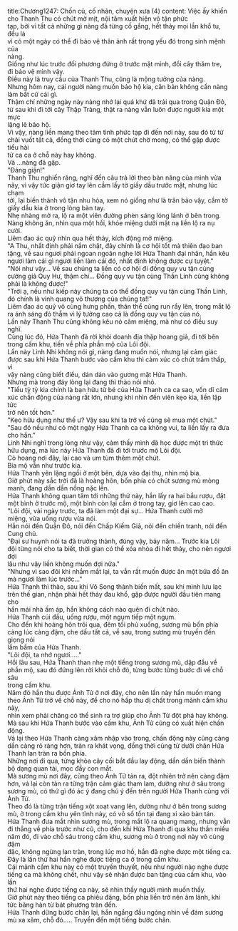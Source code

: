 title:Chương1247: Chốn cũ, cố nhân, chuyện xưa (4)
content:
Việc ấy khiến cho Thanh Thu có chút mờ mịt, nội tâm xuất hiện vô tận phức<br>tạp, bởi vì tất cả những gì nàng đã từng cố gắng, hết thảy mọi lần khổ tu, đều là<br>vì có một ngày có thể đi bảo vệ thân ảnh rất trọng yếu đó trong sinh mệnh của<br>nàng.<br>Giống như lúc trước đối phương đứng ở trước mặt mình, đổi cây thăm tre,<br>đi bảo vệ mình vậy.<br>Điều này là truy cầu của Thanh Thu, cũng là mộng tưởng của nàng.<br>Nhưng hôm nay, cái người nàng muốn bảo hộ kia, căn bản không cần nàng<br>làm bất cứ cái gì.<br>Thậm chí những ngày này nàng nhớ lại quá khứ đã trải qua trong Quận Đô,<br>từ sau khi đi tới cây Thập Tràng, thật ra nàng vẫn luôn được người kia một mực<br>lặng lẽ bảo hộ.<br>Vì vậy, nàng liền mang theo tâm tình phức tạp đi đến nơi này, sau đó từ từ<br>chải vuốt tất cả, đồng thời cũng có một chút chờ mong, có thể gặp được tiểu hài<br>tử ca ca ở chỗ này hay không.<br>Và …nàng đã gặp.<br>"Đáng giận!"<br>Thanh Thu nghiến răng, nghĩ đến câu trả lời theo bản năng của mình vừa<br>nãy, vì vậy tức giận giơ tay lên cầm lấy tờ giấy dầu trước mặt, nhưng lúc chạm<br>tới, lại biến thành vô tận nhu hòa, xem nó giống như là trân bảo vậy, cầm tờ<br>giấy dầu kia ở trong lòng bàn tay.<br>Nhẹ nhàng mở ra, lộ ra một viên đường phèn sáng lóng lánh ở bên trong.<br>Nàng không ăn, nhìn qua một hồi, khóe miệng dưới mặt nạ liền lộ ra nụ<br>cười.<br>Liêm đao ác quỷ nhìn qua hết thảy, kích động mở miệng.<br>"A Thu, nhất định phải nắm chặt, đây chính là cơ hội tốt mà thiên đạo ban<br>tặng, về sau ngươi phải ngoan ngoãn nghe lời Hứa Thanh đại nhân, hắn kêu<br>ngươi làm cái gì ngươi liền làm cái đó, nhất định không được cự tuyệt."<br>"Nói như vậy... Về sau chúng ta liền có cơ hội đi đồng quy vu tận cùng<br>cường giả Quy Hư, thậm chí... Đồng quy vu tận cùng Thần Linh cũng không<br>phải là không được!"<br>"Trời ạ, nếu như kiếp này chúng ta có thể đồng quy vu tận cùng Thần Linh,<br>đó chính là vinh quang vô thượng của chúng ta!!"<br>Liêm đao ác quỷ vô cùng hưng phấn, thân thể cũng run rẩy lên, trong mắt lộ<br>ra ánh sáng đỏ thẫm vì lý tưởng cao cả là đồng quy vu tận của nó.<br>Lần này Thanh Thu cũng không kêu nó câm miệng, mà như có điều suy<br>nghĩ.<br>Cùng lúc đó, Hứa Thanh đã rời khỏi doanh địa thập hoang giả, đi tới bên<br>trong cấm khu, tiến về phía phần mộ của Lôi đội.<br>Lần này Linh Nhi không nói gì, nàng đang muốn nói, nhưng lại cảm giác<br>được sau khi Hứa Thanh bước vào cấm khu thì cảm xúc có chút trầm thấp, vì<br>vậy nàng cũng biết điều, dán dán vào gương mặt Hứa Thanh.<br>Nhưng mà trong đáy lòng lại đang thì thào nói nhỏ.<br>"Tiểu tỷ tỷ kia chính là bạn hữu từ bé của Hứa Thanh ca ca sao, vốn dĩ cảm<br>xúc chấn động của nàng rất lớn, nhưng khi nhìn đến viên kẹo kia, liền lập tức<br>trở nên tốt hơn."<br>"Kẹo hữu dụng như thế ư? Vậy sau khi ta trở về cũng sẽ mua một chút."<br>"Sau đó nếu như có một ngày Hứa Thanh ca ca không vui, ta liền lấy ra đưa<br>cho hắn.”<br>Linh Nhi nghĩ trong lòng như vậy, cảm thấy mình đã học được một tri thức<br>hữu dụng, mà lúc này Hứa Thanh đã đi tới trước mộ Lôi đội.<br>Cỏ hoang nơi đây, lại cao và um tùm thêm một chút.<br>Bia mộ vẫn như trước kia.<br>Hứa Thanh yên lặng ngồi ở một bên, dựa vào đại thụ, nhìn mộ bia.<br>Giờ phút này sắc trời đã là hoàng hôn, bốn phía có chút sương mù mỏng<br>manh, đang dần dần nồng nặc lên.<br>Hứa Thanh không quan tâm tới những thứ này, hắn lấy ra hai bầu rượu, đặt<br>một bình ở trước mộ, một bình còn lại cầm ở trong tay, giơ lên cao cao.<br>"Lôi đội, vài ngày trước, ta đã làm một đại sự... Hứa Thanh cười mở<br>miệng, vừa uống rượu vừa nói.<br>Hắn nói đến Quận Đô, nói đến Chấp Kiếm Giả, nói đến chiến tranh, nói đến<br>Cung chủ.<br>"Đại sư huynh nói ta đã trưởng thành, đúng vậy, bảy năm... Trước kia Lôi<br>đội từng nói cho ta biết, thời gian có thể xóa nhòa đi hết thảy, cho nên ngươi đợi<br>lâu như vậy liền không muốn đợi nữa."<br>"Nhưng vì sao đôi khi nhắm mắt lại, ta vẫn rất muốn được ăn một bữa đồ ăn<br>mà ngươi làm lúc trước..."<br>Hứa Thanh thì thào, sau khi Vô Song thành biến mất, sau khi mình lưu lạc<br>trên thế gian, nhận phải hết thảy đau khổ, gặp được người đầu tiên mang cho<br>hắn mái nhà ấm áp, hắn không cách nào quên đi chút nào.<br>Hứa Thanh cúi đầu, uống rượu, một ngụm tiếp một ngụm.<br>Cho đến khi hoàng hôn trôi qua, đêm tối phủ xuống, sương mù bốn phía<br>càng lúc càng đậm, che dấu tất cả, về sau, trong sương mù truyền đến giọng nói<br>lẩm bẩm của Hứa Thanh.<br>"Lôi đội, ta nhớ ngươi....."<br>Hồi lâu sau, Hứa Thanh than nhẹ một tiếng trong sương mù, dập đầu về<br>phần mộ, sau đó đứng lên rời khỏi chỗ đó, từng bước từng bước đi về chỗ sâu<br>trong cấm khu.<br>Năm đó hắn thu được Ảnh Tử ở nơi đây, cho nên lần này hắn muốn mang<br>theo Ảnh Tử trở về chỗ này, để cho nó hấp thu dị chất trong mảnh cấm khu này,<br>nhìn xem phải chăng có thể sinh ra trợ giúp cho Ảnh Tử đột phá hay không.<br>Mà sau khi Hứa Thanh bước vào cấm khu, Ảnh Tử cũng có xuất hiện chấn<br>động.<br>Vả lại theo Hứa Thanh càng xâm nhập vào trong, chấn động này cũng càng<br>dần càng rõ ràng hơn, tràn ra khát vọng, đồng thời cũng từ dưới chân Hứa<br>Thanh lan tràn ra bốn phía.<br>Những nơi đi qua, từng khỏa cây cối bắt đầu lay động, dần dần biến thành<br>bộ dạng quan tài, mọc đầy con mắt.<br>Mà sương mù nơi đây, cũng theo Ảnh Tử tản ra, đột nhiên trở nên càng đậm<br>hơn, vả lại còn tản ra từng trận cảm giác tham lam, dường như ở sâu trong<br>sương mù, có thứ gì đó ác ý đang chú ý đến trên người Hứa Thanh cùng với<br>Ảnh Tử.<br>Theo đó là từng trận tiếng xột xoạt vang lên, dường như ở bên trong sương<br>mù, ở trong cấm khu yên tĩnh này, có vô số tồn tại đang xì xào bàn tán.<br>Hứa Thanh đưa mắt nhìn sương mù, trong mắt lộ ra quang mang, nhưng vẫn<br>đi thẳng về phía trước như cũ, cho đến khi Hứa Thanh đi qua khu thần miếu<br>năm đó, đi vào chỗ sâu trong cấm khu, sương mù ở trong nơi này vô cùng đậm<br>đặc, không ngừng lan tràn, trong lúc mơ hồ, hắn đã nghe được một tiếng ca.<br>Đây là lần thứ hai hắn nghe được tiếng ca ở trong cấm khu.<br>Cái mảnh cấm khu này có một truyền thuyết, nếu như người nào nghe được<br>tiếng ca mà không chết, như vậy sẽ nhận được ban tặng của cấm khu, vào lần<br>thứ hai nghe được tiếng ca này, sẽ nhìn thấy người mình muốn thấy.<br>Giờ phút này theo tiếng ca phiêu đãng, bốn phía liền trở nên âm lãnh, khí<br>tức băng hàn từ bát phương tràn đến.<br>Hứa Thanh dừng bước chân lại, hắn ngẩng đầu ngóng nhìn về đám sương<br>mù xa xăm, chỗ đó..... Truyền đến một tiếng bước chân.